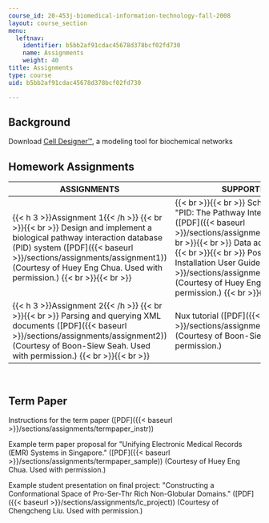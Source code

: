 ```yaml
---
course_id: 20-453j-biomedical-information-technology-fall-2008
layout: course_section
menu:
  leftnav:
    identifier: b5bb2af91cdac45678d378bcf02fd730
    name: Assignments
    weight: 40
title: Assignments
type: course
uid: b5bb2af91cdac45678d378bcf02fd730

---
```


Background
----------

Download [Cell Designer™](http://www.celldesigner.org/), a modeling tool for biochemical networks

Homework Assignments
--------------------

| ASSIGNMENTS | SUPPORTING FILES |
| --- | --- |
| {{< h 3 >}}Assignment 1{{< /h >}} {{< br >}}{{< br >}} Design and implement a biological pathway interaction database (PID) system ([PDF]({{< baseurl >}}/sections/assignments/assignment1)) (Courtesy of Huey Eng Chua. Used with permission.) {{< br >}}{{< br >}}  |  {{< br >}}{{< br >}} Schaefer, C. A., et al. "PID: The Pathway Interaction Database." ([PDF]({{< baseurl >}}/sections/assignments/pid_schaefer)) {{< br >}}{{< br >}} Data adapted from PID ([XLS](/coursemedia/20-453j-biomedical-information-technology-fall-2008/7ecd47017cbfae33bfcbe0acaa39a4d7_pid_data.xls)) {{< br >}}{{< br >}} PostgreSQL Mini Installation User Guide ([PDF]({{< baseurl >}}/sections/assignments/postgresql_user_)) (Courtesy of Huey Eng Chua. Used with permission.) {{< br >}}{{< br >}}  |
| {{< h 3 >}}Assignment 2{{< /h >}} {{< br >}}{{< br >}} Parsing and querying XML documents ([PDF]({{< baseurl >}}/sections/assignments/assignment2)) (Courtesy of Boon-Siew Seah. Used with permission.) {{< br >}}{{< br >}}  | Nux tutorial ([PDF]({{< baseurl >}}/sections/assignments/nux_tutorial)) (Courtesy of Boon-Siew Seah. Used with permission.) 

  
 

Term Paper
----------

Instructions for the term paper ([PDF]({{< baseurl >}}/sections/assignments/termpaper_instr))

Example term paper proposal for "Unifying Electronic Medical Records (EMR) Systems in Singapore." ([PDF]({{< baseurl >}}/sections/assignments/termpaper_sample)) (Courtesy of Huey Eng Chua. Used with permission.)

Example student presentation on final project: "Constructing a Conformational Space of Pro-Ser-Thr Rich Non-Globular Domains." ([PDF]({{< baseurl >}}/sections/assignments/lc_project)) (Courtesy of Chengcheng Liu. Used with permission.)